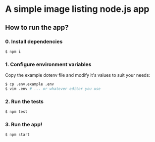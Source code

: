 # A simple image listing node.js app

## How to run the app?

### 0. Install dependencies

```bash
$ npm i
```

### 1. Configure environment variables

Copy the example dotenv file and modify it's values to suit your needs:
```bash
$ cp .env.example .env
$ vim .env # ... or whatever editor you use
```

### 2. Run the tests

```bash
$ npm test
```

### 3. Run the app!

```bash
$ npm start
```
